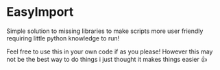 # EasyImport

Simple solution to missing libraries to make scripts more user friendly requiring little python knowledge to run!  

Feel free to use this in your own code if as you please!
However this may not be the best way to do things i just thought it makes things easier 👍
